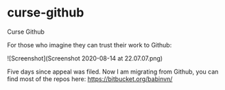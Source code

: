 # curse-github
Curse Github

For those who imagine they can trust their work to Github:

![Screenshot](Screenshot 2020-08-14 at 22.07.07.png)

Five days since appeal was filed. Now I am migrating from Github, you can find most of the repos here: https://bitbucket.org/babinvn/
